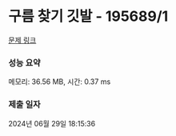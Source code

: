 # 구름 찾기 깃발 - 195689/1 

[문제 링크](https://level.goorm.io/exam/195689/%EA%B5%AC%EB%A6%84-%EC%B0%BE%EA%B8%B0-%EA%B9%83%EB%B0%9C/quiz/1) 

### 성능 요약

메모리: 36.56 MB, 시간: 0.37 ms

### 제출 일자

2024년 06월 29일 18:15:36

